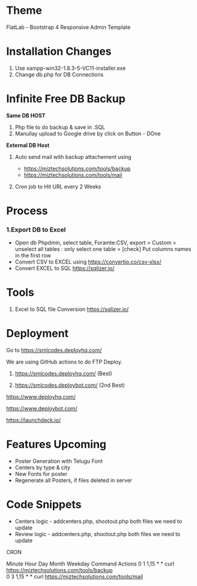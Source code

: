 Theme
===========
FlatLab - Bootstrap 4 Responsive Admin Template



Installation Changes
======================================
1. Use xampp-win32-1.8.3-5-VC11-installer.exe
2. Change db.php for DB Connections 



Infinite Free DB Backup
======================================
**Same DB HOST**
1. Php file to do backup & save in .SQL
2. Manullay upload to Google drive by click on Button - DOne


**External DB Host**
1. Auto send mail with backup attachement using 
    - https://miztechsolutions.com/tools/backup
    - https://miztechsolutions.com/tools/mail

2. Cron job to Hit URL every 2 Weeks






# Process

### 1.Export DB to Excel
- Open db Phpdmin, select table, Foramte:CSV,  export > Custom > unselect all tables : only select one table > [check] Put columns names in the first row
- Convert CSV to EXCEL using https://convertio.co/csv-xlsx/
- Convert EXCEL to SQL https://sqlizer.io/


# Tools 
1. Excel to SQL file Conversion
https://sqlizer.io/



# Deployment
Go to https://smlcodes.deployhq.com/


We are using GitHub actions to do FTP Deploy.
1. https://smlcodes.deployhq.com/ (Best)

2. https://smlcodes.deploybot.com/ (2nd Best)

https://www.deployhq.com/

https://www.deploybot.com/

https://launchdeck.io/



# Features Upcoming
- Poster Generation with Telugu Font
- Centers by type & city
- New Fonts for poster 
- Regenerate all Posters, if files deleted in server




# Code Snippets

- Centers logic - addcenters.php, shootout.php both files we need to update
- Review logic - addcenters.php, shootout.php both files we need to update

CRON

Minute	Hour	Day	Month	Weekday	Command	Actions
0	1	1,15	*	*	curl https://miztechsolutions.com/tools/backup	    
0	3	1,15	*	*	curl https://miztechsolutions.com/tools/mail
